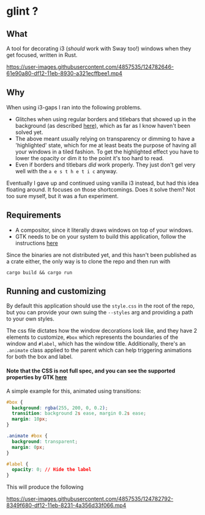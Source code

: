 # glint ?

## What 
A tool for decorating i3 (_should_ work with Sway too!) windows when they get focused, written in Rust.


https://user-images.githubusercontent.com/4857535/124782646-61e90a80-df12-11eb-8930-a321ecffbee1.mp4


## Why

When using i3-gaps I ran into the following problems.
- Glitches when using regular borders and titlebars that showed up in the background (as described [here](https://github.com/Airblader/i3/issues/190)), which as far as I know haven't been solved yet.
- The above meant usually relying on transparency or dimming to have a 'highlighted' state, which for me at least beats the purpose of having all your windows in a tiled fashion. To get the highlighted effect you have to lower the opacity or dim it to the point it's too hard to read.
- Even if borders and titlebars _did_ work properly. They just don't gel very well with the `a e s t h e t i c` anyway.

Eventually I gave up and continued using vanilla i3 instead, but had this idea floating around. It focuses on those shortcomings. Does it solve them? Not too sure myself, but it was a fun experiment.

## Requirements

- A compositor, since it literally draws windows on top of your windows.
- GTK needs to be on your system to build this application, follow the instructions [here](https://crates.io/crates/gtk)

Since the binaries are not distributed yet, and this hasn't been published as a crate either, the only way is to clone the repo and then run with

```
cargo build && cargo run
```


## Running and customizing

By default this application should use the `style.css` in the root of the repo, but you can provide your own suing the `--styles` arg and providing a path to your own styles.

The css file dictates how the window decorations look like, and they have 2 elements to customize, `#box` which represents the boundaries of the window and `#label`, which has the window title. Additionally, there's an `.animate` class applied to the parent which can help triggering animations for both the box and label.

#### Note that the CSS is not full spec, and you can see the supported properties by GTK [here](https://developer.gnome.org/gtk3/stable/chap-css-properties.html)


A simple example for this, animated using transitions:

```css
#box {
  background: rgba(255, 200, 0, 0.2);
  transition: background 2s ease, margin 0.2s ease;
  margin: 10px;
}

.animate #box {
  background: transparent;
  margin: 0px;
}

#label {
  opacity: 0; // Hide the label
}
```

This will produce the following

https://user-images.githubusercontent.com/4857535/124782792-8349f680-df12-11eb-8231-4a356d33f066.mp4

